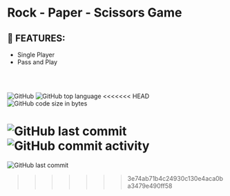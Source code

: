 # Rock - Paper - Scissors Game

## :page_with_curl: FEATURES:
- Single Player
- Pass and Play

<br/>
<br/>

![GitHub](https://img.shields.io/github/license/codingtyp/RockPaperScissors-Game?style=flat-square)
![GitHub top language](https://img.shields.io/github/languages/top/codingtyp/RockPaperScissors-Game?label=Python&style=flat-square)
<<<<<<< HEAD
![GitHub code size in bytes](https://img.shields.io/github/languages/code-size/codingtyp/RockPaperScissors-Game?label=Code%20Size&style=flat-square)

![GitHub last commit](https://img.shields.io/github/last-commit/codingtyp/RockPaperScissors-Game?style=flat-square)
![GitHub commit activity](https://img.shields.io/github/commit-activity/m/codingtyp/EmployeeManagement-System?style=flat-square)
=======
![GitHub last commit](https://img.shields.io/github/last-commit/codingtyp/RockPaperScissors-Game?style=flat-square)
>>>>>>> 3e74ab71b4c24930c130e4aca0ba3479e490ff58
